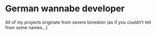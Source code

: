 # German wannabe developer

All of my projects originate from severe boredom (as if you couldn't tell from some names...)
